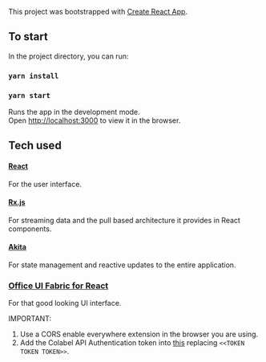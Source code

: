 This project was bootstrapped with [Create React App](https://github.com/facebook/create-react-app).

## To start

In the project directory, you can run:

### `yarn install`
### `yarn start`

Runs the app in the development mode.<br />
Open [http://localhost:3000](http://localhost:3000) to view it in the browser.

## Tech used

#### [React](https://github.com/facebook/react)
  For the user interface.

#### [Rx.js](https://github.com/ReactiveX/rxjs)
  For streaming data and the pull based architecture it provides in React components.

#### [Akita](https://github.com/datorama/akita)
  For state management and reactive updates to the entire application.

### [Office UI Fabric for React](https://github.com/OfficeDev/office-ui-fabric-react)
  For that good looking UI interface.

IMPORTANT: 
1. Use a CORS enable everywhere extension in the browser you are using.
2. Add the Colabel API Authentication token into [this](https://github.com/mlnj/classify-helper/blob/master/src/common.ts) replacing  `<<TOKEN TOKEN TOKEN>>`.
